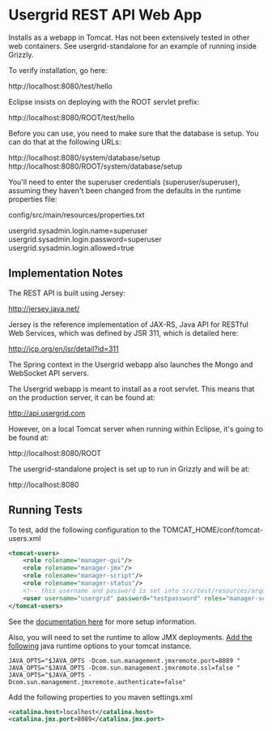 
Usergrid REST API Web App
=========================


Installs as a webapp in Tomcat. Has not been extensively tested in other web containers.
See usergrid-standalone for an example of running inside Grizzly.

To verify installation, go here:

http://localhost:8080/test/hello

Eclipse insists on deploying with the ROOT servlet prefix:

http://localhost:8080/ROOT/test/hello

Before you can use, you need to make sure that the database is setup. You can
do that at the following URLs:

http://localhost:8080/system/database/setup
http://localhost:8080/ROOT/system/database/setup

You'll need to enter the superuser credentials (superuser/superuser), assuming
they haven't been changed from the defaults in the runtime properties file:

config/src/main/resources/properties.txt

usergrid.sysadmin.login.name=superuser
usergrid.sysadmin.login.password=superuser
usergrid.sysadmin.login.allowed=true


Implementation Notes
--------------------

The REST API is built using Jersey:

http://jersey.java.net/

Jersey is the reference implementation of JAX-RS, Java API for RESTful Web
Services, which was defined by JSR 311, which is detailed here:

http://jcp.org/en/jsr/detail?id=311

The Spring context in the Usergrid webapp also launches the Mongo and
WebSocket API servers.

The Usergrid webapp is meant to install as a root servlet. This means that on
the production server, it can be found at:

http://api.usergrid.com

However, on a local Tomcat server when running within Eclipse, it's
going to be found at:

http://localhost:8080/ROOT

The usergrid-standalone project is set up to run in Grizzly and will be at:

http://localhost:8080


Running Tests
-------------

To test, add the following configuration to the TOMCAT_HOME/conf/tomcat-users.xml

```xml
<tomcat-users>
    <role rolename="manager-gui"/>
    <role rolename="manager-jmx"/>
    <role rolename="manager-script"/>
    <role rolename="manager-status"/>
    <!-- this username and password is set into src/test/resources/arquillian.xml -->
    <user username="usergrid" password="testpassword" roles="manager-script, manager-jmx, manager-gui, manager-status"/>
</tomcat-users>
```


See the [documentation here](https://docs.jboss.org/author/display/ARQ/Tomcat+7.0+-+Managed) for more setup information.

Also, you will need to set the runtime to allow JMX deployments.  [Add the following](https://docs.jboss.org/author/display/ARQ/Tomcat+7.0+-+Remote) java runtime options to your tomcat instance.


```
JAVA_OPTS="$JAVA_OPTS -Dcom.sun.management.jmxremote.port=8089 "
JAVA_OPTS="$JAVA_OPTS -Dcom.sun.management.jmxremote.ssl=false "
JAVA_OPTS="$JAVA_OPTS -Dcom.sun.management.jmxremote.authenticate=false"
```




Add the following properties to you maven settings.xml

```xml
<catalina.host>localhost</catalina.host>
<catalina.jmx.port>8089</catalina.jmx.port>
 ```
